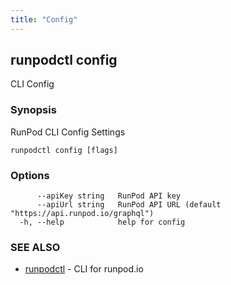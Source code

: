 ```yaml
---
title: "Config"
---
```

## runpodctl config

CLI Config

### Synopsis

RunPod CLI Config Settings

```
runpodctl config [flags]
```

### Options

```
      --apiKey string   RunPod API key
      --apiUrl string   RunPod API URL (default "https://api.runpod.io/graphql")
  -h, --help            help for config
```

### SEE ALSO

* [runpodctl](runpodctl.md)	 - CLI for runpod.io

